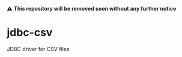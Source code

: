 :warning: **This repository will be removed soon without any further notice**

jdbc-csv
========

JDBC driver for CSV files
